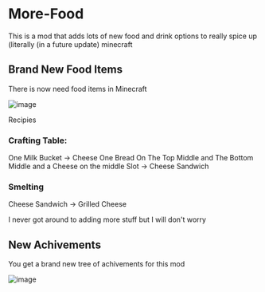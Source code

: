 # More-Food
This is a mod that adds lots of new food and drink options to really spice up (literally (in a future update) minecraft

## Brand New Food Items
There is now need food items in Minecraft

![image](https://github.com/BigShotEmzy/More-Food/assets/63491571/37aa6881-e938-4599-b934-bcc698b673f7)

Recipies

### Crafting Table:
One Milk Bucket -> Cheese
One Bread On The Top Middle and The Bottom Middle and a Cheese on the middle Slot -> Cheese Sandwich

### Smelting
Cheese Sandwich -> Grilled Cheese

I never got around to adding more stuff but I will don't worry

## New Achivements
You get a brand new tree of achivements for this mod

![image](https://github.com/BigShotEmzy/More-Food/assets/63491571/efd85e30-64d9-4b9e-96a0-e88294c9de58)
